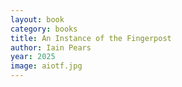 ```yaml
---
layout: book
category: books
title: An Instance of the Fingerpost
author: Iain Pears
year: 2025
image: aiotf.jpg
---
```

